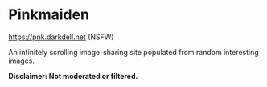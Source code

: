 # Pinkmaiden

https://pnk.darkdell.net (NSFW)

An infinitely scrolling image-sharing site populated from random interesting images. 

**Disclaimer: Not moderated or filtered.**
